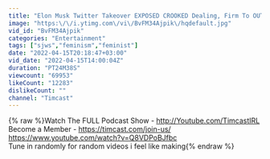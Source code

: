 ```yaml
---
title: "Elon Musk Twitter Takeover EXPOSED CROOKED Dealing, Firm To OUTBID Musk As Establishment PANICS"
image: "https:\/\/i.ytimg.com\/vi\/BvFM34Ajpik\/hqdefault.jpg"
vid_id: "BvFM34Ajpik"
categories: "Entertainment"
tags: ["sjws","feminism","feminist"]
date: "2022-04-15T20:18:47+03:00"
vid_date: "2022-04-15T14:00:04Z"
duration: "PT24M38S"
viewcount: "69953"
likeCount: "12283"
dislikeCount: ""
channel: "Timcast"
---
```

{% raw %}Watch The FULL Podcast Show - <a rel="nofollow" target="blank" href="http://Youtube.com/TimcastIRL">http://Youtube.com/TimcastIRL</a><br />Become a Member - <a rel="nofollow" target="blank" href="https://timcast.com/join-us/">https://timcast.com/join-us/</a><br /><a rel="nofollow" target="blank" href="https://www.youtube.com/watch?v=Q8VDPoBJfbc">https://www.youtube.com/watch?v=Q8VDPoBJfbc</a><br />Tune in randomly for random videos i feel like making{% endraw %}

